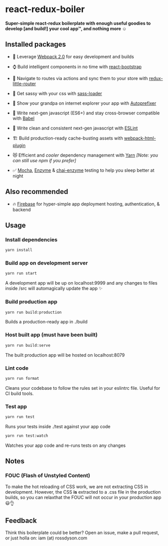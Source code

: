 # react-redux-boiler

**Super-simple react-redux boilerplate with enough useful goodies to develop [and build!] your cool app™, and nothing more ☺️**

## Installed packages

- 💪 Leverage [Webpack 2.0](https://webpack.github.io) for easy development and builds

- ⌚️ Build intelligent components in no time with [react-bootstrap](https://react-bootstrap.github.io)

- 🚦 Navigate to routes via actions and sync them to your store with [redux-little-router](https://github.com/FormidableLabs/redux-little-router)

- 👯 Get sassy with your css with [sass-loader](https://github.com/webpack-contrib/sass-loader)

- 👨 Show your grandpa on internet explorer your app with [Autoprefixer](https://github.com/postcss/autoprefixer)

- 🤖 Write next-gen javascript (ES6+) and stay cross-browser compatible with [Babel](https://babeljs.io/)

- 🚿 Write clean and consistent next-gen javascript with [ESLint](http://eslint.org/)

- 🏗 Build production-ready cache-busting assets with [webpack-html-plugin](https://github.com/jantimon/html-webpack-plugin)

- 😻 Efficient and *cooler* dependency management with [Yarn](https://yarnpkg.com/) *[Note: you can still use npm if you prefer]*

- ✅ [Mocha](https://mochajs.org/), [Enzyme](http://airbnb.io/enzyme/) & [chai-enzyme](https://github.com/producthunt/chai-enzyme) testing to help you sleep better at night

## Also recommended

 - 🔥 [Firebase](firebase.google.com) for hyper-simple app deployment hosting, authentication, & backend

## Usage

### Install dependencies
```sh
yarn install
```

### Build app on development server
```sh
yarn run start
```
A development app will be up on localhost:9999 and any changes to files inside /src will automagically update the app ✨


### Build production app
```sh
yarn run build:production
```
Builds a production-ready app in ./build


### Host built app (must have been built)
```sh
yarn run build:serve
```
The built production app will be hosted on localhost:8079

### Lint code
```sh
yarn run format
```
Cleans your codebase to follow the rules set in your eslintrc file. Useful for CI build tools.

### Test app
```sh
yarn run test
```
Runs your tests inside ./test against your app code

```sh
yarn run test:watch
```
Watches your app code and re-runs tests on any changes

## Notes

### FOUC (Flash of Unstyled Content)

To make the hot reloading of CSS work, we are not extracting CSS in development. However, the CSS **is** extracted to a .css file in the production builds, so you can relaxthat the FOUC will not occur in your production app 😃👌

## Feedback

Think this boilerplate could be better? Open an issue, make a pull request, or just holla on: iam (at) rossdyson.com 
